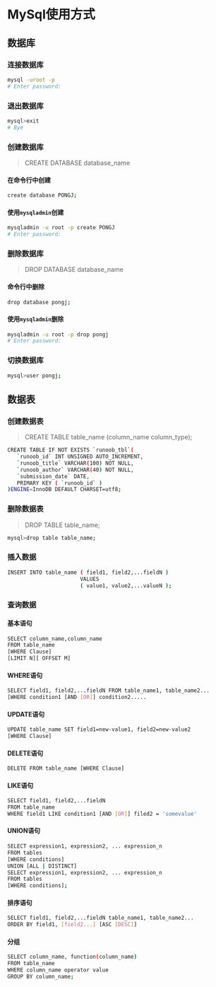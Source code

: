 # MySql使用方式

## 数据库

### 连接数据库

```bash
mysql -uroot -p
# Enter password:
```

### 退出数据库

```bash
mysql>exit
# Bye
```

### 创建数据库

> CREATE DATABASE database_name

#### 在命令行中创建

```bash
create database PONGJ;
```

#### 使用`mysqladmin`创建

```bash
mysqladmin -u root -p create PONGJ
# Enter password:
```

### 删除数据库

> DROP DATABASE database_name

#### 命令行中删除

```bash
drop database pongj;
```

#### 使用`mysqladmin`删除

```bash
mysqladmin -u root -p drop pongj
# Enter password:
```

### 切换数据库

```bash
mysql>user pongj;
```

## 数据表

### 创建数据表

> CREATE TABLE table_name (column_name column_type);

```bash
CREATE TABLE IF NOT EXISTS `runoob_tbl`(
   `runoob_id` INT UNSIGNED AUTO_INCREMENT,
   `runoob_title` VARCHAR(100) NOT NULL,
   `runoob_author` VARCHAR(40) NOT NULL,
   `submission_date` DATE,
   PRIMARY KEY ( `runoob_id` )
)ENGINE=InnoDB DEFAULT CHARSET=utf8;
```

### 删除数据表

> DROP TABLE table_name;

```bash
mysql>drop table table_name;
```

### 插入数据

```bash
INSERT INTO table_name ( field1, field2,...fieldN )
                       VALUES
                       ( value1, value2,...valueN );
```

### 查询数据

#### 基本语句

```bash
SELECT column_name,column_name
FROM table_name
[WHERE Clause]
[LIMIT N][ OFFSET M]
```

#### WHERE语句

```bash
SELECT field1, field2,...fieldN FROM table_name1, table_name2...
[WHERE condition1 [AND [OR]] condition2.....
```

#### UPDATE语句

```bash
UPDATE table_name SET field1=new-value1, field2=new-value2
[WHERE Clause]
```

#### DELETE语句

```bash
DELETE FROM table_name [WHERE Clause]
```

#### LIKE语句

```bash
SELECT field1, field2,...fieldN 
FROM table_name
WHERE field1 LIKE condition1 [AND [OR]] filed2 = 'somevalue'
```

#### UNION语句

```bash
SELECT expression1, expression2, ... expression_n
FROM tables
[WHERE conditions]
UNION [ALL | DISTINCT]
SELECT expression1, expression2, ... expression_n
FROM tables
[WHERE conditions];
```

#### 排序语句

```bash
SELECT field1, field2,...fieldN table_name1, table_name2...
ORDER BY field1, [field2...] [ASC [DESC]]
```

#### 分组

```bash
SELECT column_name, function(column_name)
FROM table_name
WHERE column_name operator value
GROUP BY column_name;
```
<!--stackedit_data:
eyJoaXN0b3J5IjpbMjAyNzMxNzM2NV19
-->